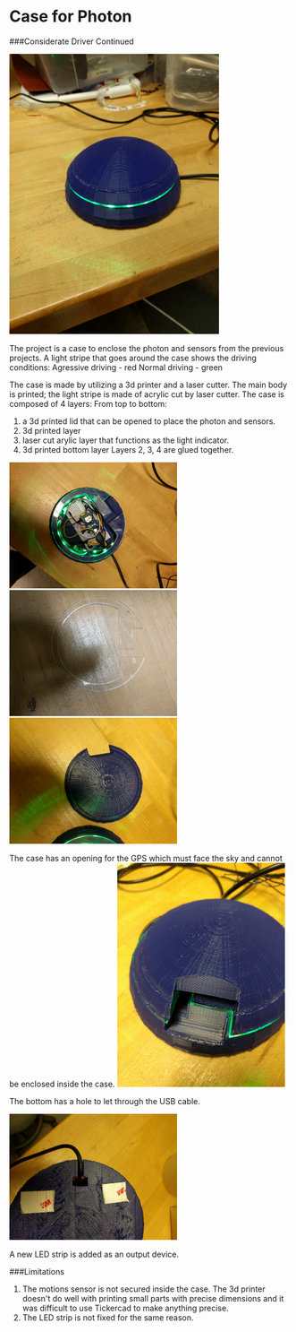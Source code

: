 # Case for Photon 
###Considerate Driver Continued


<img src="https://raw.githubusercontent.com/wsjgithub/3dCase/master/images/whole.jpg" alt="alt text" height="500px">

The project is a case to enclose the photon and sensors from the previous projects. A light stripe that goes around the case shows the driving conditions:
Agressive driving - red
Normal driving - green

The case is made by utilizing a 3d printer and a laser cutter. The main body is printed; the light stripe is made of acrylic cut by laser cutter.
The case is composed of 4 layers:
From top to bottom:
1. a 3d printed lid that can be opened to place the photon and sensors.
2. 3d printed layer
3. laser cut arylic layer that functions as the light indicator. 
4. 3d printed bottom layer
Layers 2, 3, 4 are glued together. 

<img src="https://raw.githubusercontent.com/wsjgithub/3dCase/master/images/bottom.jpg" alt="alt text" width="300px">
<img src="https://raw.githubusercontent.com/wsjgithub/3dCase/master/images/acrylic.jpg" alt="alt text" width="300px">
<img src="https://raw.githubusercontent.com/wsjgithub/3dCase/master/images/lid.jpg" alt="alt text" width="300px">

The case has an opening for the GPS which must face the sky and cannot be enclosed inside the case. 
<img src="https://raw.githubusercontent.com/wsjgithub/3dCase/master/images/gps.jpg" alt="alt text" width="300px">

The bottom has a hole to let through the USB cable. 

<img src="https://raw.githubusercontent.com/wsjgithub/3dCase/master/images/usb.jpg" alt="alt text" width="300px">

A new LED strip is added as an output device. 

###Limitations
1. The motions sensor is not secured inside the case. The 3d printer doesn't do well with printing small parts with precise dimensions and it was difficult to use Tickercad to make anything precise. 
2. The LED strip is not fixed for the same reason. 
